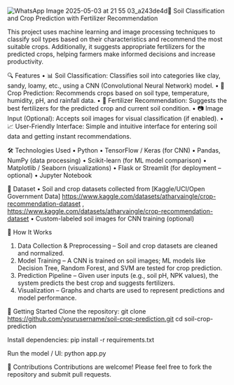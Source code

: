 ![WhatsApp Image 2025-05-03 at 21 55 03_a243de4d](https://github.com/user-attachments/assets/b9e268aa-245c-4f41-994d-2f3aee0b33e2)🌱 Soil Classification and Crop Prediction with Fertilizer Recommendation

This project uses machine learning and image processing techniques to classify soil types based on their characteristics and recommend the most suitable crops. Additionally, it suggests appropriate fertilizers for the predicted crops, helping farmers make informed decisions and increase productivity.

🔍 Features
  •	📊 Soil Classification: Classifies soil into categories like clay, sandy, loamy, etc., using a CNN (Convolutional Neural Network) model.
  •	🌾 Crop Prediction: Recommends crops based on soil type, temperature, humidity, pH, and rainfall data.
  •	💊 Fertilizer Recommendation: Suggests the best fertilizers for the predicted crop and current soil condition.
  •	📷 Image Input (Optional): Accepts soil images for visual classification (if enabled).
  •	📈 User-Friendly Interface: Simple and intuitive interface for entering soil data and getting instant recommendations.

🛠️ Technologies Used
   •	Python
   •	TensorFlow / Keras (for CNN)
   •	Pandas, NumPy (data processing)
   •	Scikit-learn (for ML model comparison)
   •	Matplotlib / Seaborn (visualizations)
   •	Flask or Streamlit (for deployment – optional)
  •	Jupyter Notebook

📂 Dataset
   •	Soil and crop datasets collected from [Kaggle/UCI/Open Government Data] https://www.kaggle.com/datasets/atharvaingle/crop-recommendation-dataset ,         
       https://www.kaggle.com/datasets/atharvaingle/crop-recommendation-dataset
   •	Custom-labeled soil images for CNN training (optional) 

📌 How It Works
  1.	Data Collection & Preprocessing – Soil and crop datasets are cleaned and normalized.
  2.	Model Training – A CNN is trained on soil images; ML models like Decision Tree, Random Forest, and SVM are tested for crop prediction.
  3.	Prediction Pipeline – Given user inputs (e.g., soil pH, NPK values), the system predicts the best crop and suggests fertilizers.
  4.	Visualization – Graphs and charts are used to represent predictions and model performance.

🚀 Getting Started
Clone the repository:
git clone https://github.com/yourusername/soil-crop-prediction.git
cd soil-crop-prediction

Install dependencies:
pip install -r requirements.txt

Run the model / UI:
python app.py

🤝 Contributions
Contributions are welcome! Please feel free to fork the repository and submit pull requests.


